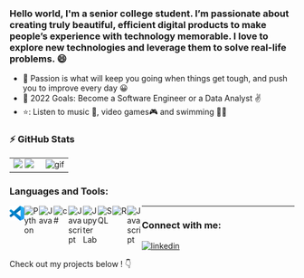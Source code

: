 ### Hello world, I'm a senior college student. I’m passionate about creating truly beautiful, efficient digital products to make people’s experience with technology memorable. I love to explore new technologies and leverage them to solve real-life problems.  :smile:


- 🔭 Passion is what will keep you going when things get tough, and push you to improve every day 😀
- 💪 2022 Goals: Become a Software Engineer or a Data Analyst :v:
- ⭐: Listen to music 🎼, video games🎮 and swimming 🏊‍♂️

### :zap: GitHub Stats

<table>
<tr>
  <td width="48%">
    <img src="https://github-readme-stats.vercel.app/api?username=huysam11&show_icons=true&hide=contribs,issues&hide_border=true" />
    <img src="https://github-readme-stats.vercel.app/api/top-langs/?username=huysam11&layout=compact&show_icons=true&hide_border=true" />
  </td>
  <td width="52%"><img alt="gif" align="right" src="https://camo.githubusercontent.com/c1dcb74cc1c1835b1d716f5051499a2814c683c806b15f04b0eba492863703e9/68747470733a2f2f63646e2e6472696262626c652e636f6d2f75736572732f3733303730332f73637265656e73686f74732f363538313234332f6176656e746f2e676966"/></td>
</tr>
<table>

### Languages and Tools:
<img align="left" alt="Visual Studio Code" width="26px" src="https://raw.githubusercontent.com/github/explore/80688e429a7d4ef2fca1e82350fe8e3517d3494d/topics/visual-studio-code/visual-studio-code.png" />
<img align="left" alt="Python" width="26px" src="https://upload.wikimedia.org/wikipedia/commons/thumb/0/0a/Python.svg/1200px-Python.svg.png" /> 
<img align="left" alt="Java" width="26px" src="https://cdn.icon-icons.com/icons2/159/PNG/256/java_22523.png" /> 
<img align="left" alt="c#" width="26px" src="https://toppng.com/uploads/preview/c-programming-icon-c-programming-language-logo-11562945679duaxtn3yq0.png" />
<img align="left" alt="Javascript" width="26px" src="https://cdn.icon-icons.com/icons2/2108/PNG/512/javascript_icon_130900.png" />
<img align="left" alt="Jupyter Lab" width="26px" src="https://ih1.redbubble.net/image.750052662.3804/st,small,845x845-pad,1000x1000,f8f8f8.u1.jpg" />
<img align="left" alt="SQL" width="26px" src="https://icon-library.com/images/sql-icon/sql-icon-8.jpg" />
<img align="left" alt="R" width="26px" src="https://www.r-project.org/logo/Rlogo.png" />
<img align="left" alt="Javascript" width="26px" src="https://cdn.icon-icons.com/icons2/2108/PNG/512/javascript_icon_130900.png" /> 
 
  ---

<h3 align="left">Connect with me:</h3>
<p align="left">
<a href="https://www.linkedin.com/in/huy-sam-363b241b5" target="blank"><img align="center" src="https://www.freeiconspng.com/thumbs/linkedin-logo-png/linkedin-logo-3.png" alt="linkedin" height="30" width="40" /></a>
 </p>
Check out my projects below ! 👇                                                                                                                                                                                                
